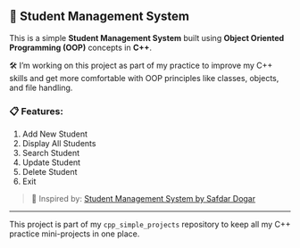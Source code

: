 ## 📘 Student Management System

This is a simple **Student Management System** built using **Object Oriented Programming (OOP)** concepts in **C++**.

🛠️ I’m working on this project as part of my practice to improve my C++ skills and get more comfortable with OOP principles like classes, objects, and file handling.

### 📋 Features:
1. Add New Student  
2. Display All Students  
3. Search Student  
4. Update Student  
5. Delete Student  
6. Exit

> 🎥 Inspired by: [Student Management System by Safdar Dogar](https://www.youtube.com/watch?v=6yp0C5G5EKo)

---

This project is part of my `cpp_simple_projects` repository to keep all my C++ practice mini-projects in one place.